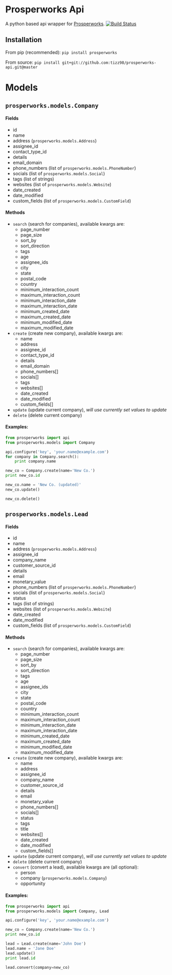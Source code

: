 # Prosperworks Api
A python based api wrapper for [Prosperworks](https://www.prosperworks.com/developer_api). [![Build Status](https://travis-ci.org/tizz98/prosperworks-api.svg)](https://travis-ci.org/tizz98/prosperworks-api)

## Installation
From pip (recommended): `pip install prosperworks`

From source: `pip install git+git://github.com:tizz98/prosperworks-api.git@master`

# Models
## `prosperworks.models.Company`
#### Fields
- id
- name
- address (`prosperworks.models.Address`)
- assignee_id
- contact_type_id
- details
- email_domain
- phone_numbers (list of `prosperworks.models.PhoneNumber`)
- socials (list of `prosperworks.models.Social`)
- tags (list of strings)
- websites (list of `prosperworks.models.Website`)
- date_created
- date_modified
- custom_fields (list of `prosperworks.models.CustomField`)

#### Methods
- `search` (search for companies), available kwargs are:
  - page_number
  - page_size
  - sort_by
  - sort_direction
  - tags
  - age
  - assignee_ids
  - city
  - state
  - postal_code
  - country
  - minimum_interaction_count
  - maximum_interaction_count
  - minimum_interaction_date
  - maximum_interaction_date
  - minimum_created_date
  - maximum_created_date
  - minimum_modified_date
  - maximum_modified_date
- `create` (create new company), available kwargs are:
  - name
  - address
  - assignee_id
  - contact_type_id
  - details
  - email_domain
  - phone_numbers[]
  - socials[]
  - tags
  - websites[]
  - date_created
  - date_modified
  - custom_fields[]
- `update` (update current company), _will use currently set values to update_
- `delete` (delete current company)


#### Examples:
```python
from prosperworks import api
from prosperworks.models import Company

api.configure('key', 'your.name@example.com')
for company in Company.search():
    print company.name

new_co = Company.create(name='New Co.')
print new_co.id

new_co.name = 'New Co. (updated)'
new_co.update()

new_co.delete()
```

## `prosperworks.models.Lead`
#### Fields
- id
- name
- address (`prosperworks.models.Address`)
- assignee_id
- company_name
- customer_source_id
- details
- email
- monetary_value
- phone_numbers (list of `prosperworks.models.PhoneNumber`)
- socials (list of `prosperworks.models.Social`)
- status
- tags (list of strings)
- websites (list of `prosperworks.models.Website`)
- date_created
- date_modified
- custom_fields (list of `prosperworks.models.CustomField`)

#### Methods
- `search` (search for companies), available kwargs are:
  - page_number
  - page_size
  - sort_by
  - sort_direction
  - tags
  - age
  - assignee_ids
  - city
  - state
  - postal_code
  - country
  - minimum_interaction_count
  - maximum_interaction_count
  - minimum_interaction_date
  - maximum_interaction_date
  - minimum_created_date
  - maximum_created_date
  - minimum_modified_date
  - maximum_modified_date
- `create` (create new company), available kwargs are:
  - name
  - address
  - assignee_id
  - company_name
  - customer_source_id
  - details
  - email
  - monetary_value
  - phone_numbers[]
  - socials[]
  - status
  - tags
  - title
  - websites[]
  - date_created
  - date_modified
  - custom_fields[]
- `update` (update current company), _will use currently set values to update_
- `delete` (delete current company)
- `convert` (convert a lead), available kwargs are (all optional):
  - person
  - company (`prosperworks.models.Company`)
  - opportunity


#### Examples:
```python
from prosperworks import api
from prosperworks.models import Company, Lead

api.configure('key', 'your.name@example.com')

new_co = Company.create(name='New Co.')
print new_co.id

lead = Lead.create(name='John Doe')
lead.name = 'Jane Doe'
lead.update()
print lead.id

lead.convert(company=new_co)
```

